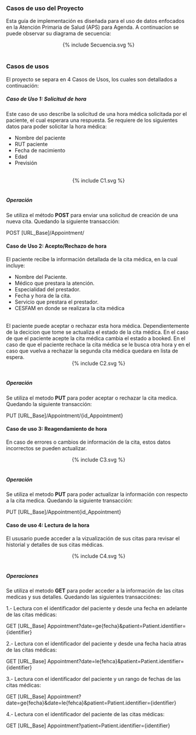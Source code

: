 ### Casos de uso del Proyecto
Esta guía de implementación es diseñada para el uso de datos enfocados en la Atención Primaria de Salud (APS) para Agenda. A continuacion se puede observar su diagrama de secuencia: 

<div align="center" >
  {% include Secuencia.svg %}
</div>
<br clear="all"/>

### Casos de usos
El proyecto se separa en 4 Casos de Usos, los cuales son detallados a continuación:

##### Caso de Uso 1: Solicitud de hora
Este caso de uso describe la solicitud de una hora médica solicitada por el paciente, el cual esperara una respuesta.  Se requiere de los siguientes datos para poder solicitar la hora médica:
<br>
* Nombre del paciente
* RUT paciente
* Fecha de nacimiento
* Edad
* Previsión
<br>

<div align="center" >
  {% include C1.svg %}
</div>
<br clear="all"/>

##### Operación
Se utiliza el método **POST** para enviar una solicitud de creación de una nueva cita. Quedando la siguiente transacción:
<br>

POST [URL_Base]/Appointment/

#### Caso de Uso 2: Acepto/Rechazo de hora 
El paciente recibe la información detallada de la cita médica, en la cual incluye:
* Nombre del Paciente.
* Médico que prestara la atención.
* Especialidad del prestador.
* Fecha y hora de la cita.
* Servicio que prestara el prestador.
* CESFAM en donde se realizara la cita médica
<br>
El paciente puede aceptar o rechazar esta hora médica. Dependientemente de la decicion que tome se actualiza el estado de la cita médica.
En el caso de que el paciente acepte la cita médica cambia el estado a booked.
En el caso de que el paciente rechace la cita médica se le busca otra hora y en el caso que vuelva a rechazar la segunda cita médica quedara en lista de espera.

<div align="center" >
  {% include C2.svg %}
</div>
<br clear="all"/>

##### Operación
Se utiliza el metodo **PUT** para poder aceptar o rechazar la cita medica. Quedando la siguiente transacción:
<br>

PUT [URL_Base]/Appointment/{id_Appointment}

#### Caso de uso 3: Reagendamiento de hora
En caso de errores o cambios de información de la cita, estos datos incorrectos se pueden actualizar.

<div align="center" >
  {% include C3.svg %}
</div>
<br clear="all"/>

##### Operación
Se utiliza el metodo **PUT** para poder actualizar la información con respecto a la cita medica. Quedando la siguiente transacción:
<br>

PUT [URL_Base]/Appointment{id_Appointment}

#### Caso de uso 4: Lectura de la hora
El ususario puede acceder a la vizualización de sus citas para revisar el historial y detalles de sus citas médicas.
<br>

<div align="center" >
  {% include C4.svg %}
</div>
<br clear="all"/>

##### Operaciones
Se utiliza el metodo **GET** para poder acceder a la información  de las citas medicas y sus detalles. Quedando las siguientes transacciónes:
<br>

1.- Lectura con el identificador del paciente y desde una fecha en adelante de las citas médicas:
<br>

GET [URL_Base] Appointment?date=ge{fecha}&patient=Patient.identifier={identifier}
<br>

2.- Lectura con el identificador del paciente y desde una fecha hacia atras de las citas médicas:
<br>

GET [URL_Base] Appointment?date=le{fehca}&patient=Patient.identifier={identifier}
<br>

3.- Lectura con el identificador del paciente y un rango de fechas de las citas médicas:
<br>

GET [URL_Base] Appointment?date=ge{fecha}&date=le{fehca}&patient=Patient.identifier={identifier}
<br>

4.- Lectura con el identificador del paciente de las citas médicas:
<br>

GET [URL_Base] Appointment?patient=Patient.identifier={identifier}
<br>